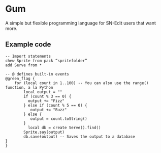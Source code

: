 # Gum
A simple but flexible programming language for SN-Edit users that want more.

## Example code
```
-- Import statements
chew Sprite from pack “spritefolder” 
add Serve from *

-- @ defines built-in events
@green_flag {
    for (local count in 1..100) -- You can also use the range() function, a la Python
        local output = ""
        if (count % 3 == 0) { 
          output += "Fizz"
        } else if (count % 5 == 0) {
           output += "Buzz" 
        } else { 
           output = count.toString() 
        }
	      local db = create Serve().find()
        Sprite.say(output)    
        db.save(output) -- Saves the output to a database
}
}
```
